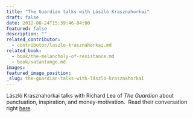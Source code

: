 ```yaml
---
title: "The Guardian talks with László Krasznahorkai"
draft: false
date: 2012-08-24T15:39:46-04:00
featured: false
description: ""
related_contributor:
  - contributor/laszlo-krasznahorkai.md
related_book:
  - book/the-melancholy-of-resistance.md
  - book/satantango.md
images:
featured_image_position: 
_slug: the-guardian-talks-with-lászló-krasznahorkai
---
```


László Krasznahorkai talks with Richard Lea of _The Guardian_ about punctuation, inspiration, and money-motivation.  Read their conversation right [here](http://www.guardian.co.uk/books/2012/aug/24/laszlo-krasznahorkai-interview?newsfeed=true).

